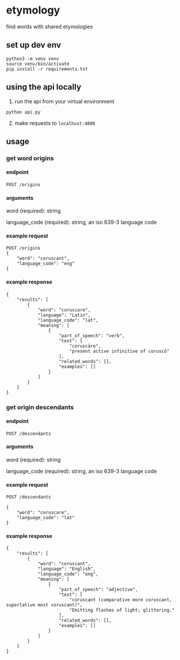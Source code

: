 # etymology
find words with shared etymologies

## set up dev env
```
python3 -m venv venv
source venv/bin/activate
pip install -r requirements.txt
```

## using the api locally
1. run the api from your virtual environment
```
python api.py
```

2. make requests to `localhost:4000`

## usage
### get word origins 
#### endpoint 
```
POST /origins
```

#### arguments

word (required): string

language_code (required): string, an iso 639-3 language code

#### example request
```
POST /origins
{
    "word": "coruscant",
    "language_code": "eng"
{
```

#### example response
```
{
    "results": [
        {
            "word": "coruscare",
            "language": "Latin",
            "language_code": "lat",
            "meaning": [
                {
                    "part_of_speech": "verb",
                    "text": [
                        "coruscāre",
                        "present active infinitive of coruscō"
                    ],
                    "related_words": [],
                    "examples": []
                }
            ]
        }
    ]
}
```

### get origin descendants 
#### endpoint 
```
POST /descendants
```

#### arguments
word (required): string

language_code (required): string, an iso 639-3 language code

#### example request
```
POST /descendants

{
    "word": "coruscare",
    "language_code": "lat"
}
```

#### example response
```
{
    "results": [
        {
            "word": "coruscant",
            "language": "English",
            "language_code": "eng",
            "meaning": [
                {
                    "part_of_speech": "adjective",
                    "text": [
                        "coruscant (comparative more coruscant, superlative most coruscant)",
                        "Emitting flashes of light; glittering."
                    ],
                    "related_words": [],
                    "examples": []
                }
            ]
        }
    ]
}
```
